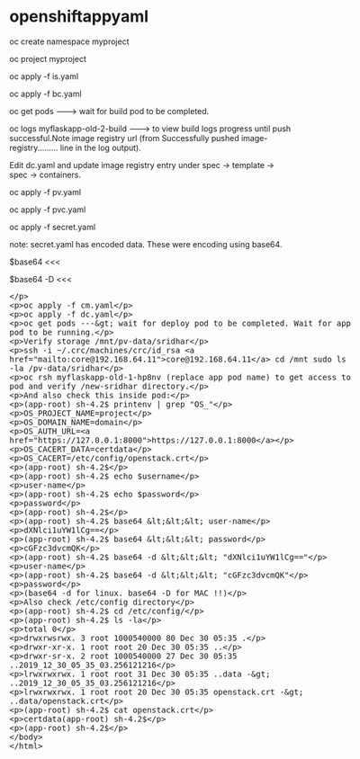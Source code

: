 # openshiftappyaml

oc create namespace myproject

oc project myproject

oc apply -f is.yaml

oc apply -f bc.yaml

oc get pods ---> wait for build pod to be completed.

oc logs myflaskapp-old-2-build   ---> to view build logs progress until push successful.Note image registry url (from Successfully pushed image-registry......... line in the log output).

Edit dc.yaml and update image registry entry under spec -> template -> spec -> containers.

oc apply -f pv.yaml

oc apply -f pvc.yaml

oc apply -f secret.yaml

note: secret.yaml has encoded data. These were encoding using base64. 

$base64 <<< <data in plaintext>
<encoded data is returned>
  
$base64 -D <<< <data in encoded format>
<plaintext data is returned>

oc apply -f cm.yaml

oc apply -f dc.yaml

oc get pods ---> wait for deploy pod to be completed. Wait for app pod to be running.

Verify storage /mnt/pv-data/sridhar

ssh -i ~/.crc/machines/crc/id_rsa core@192.168.64.11
cd /mnt
sudo ls -la /pv-data/sridhar

oc rsh myflaskapp-old-1-hp8nv (replace app pod name) to get access to pod and verify /new-sridhar directory.

And also check this inside pod:

(app-root) sh-4.2$ printenv | grep "OS_"

OS_PROJECT_NAME=project

OS_DOMAIN_NAME=domain

OS_AUTH_URL=https://127.0.0.1:8000

OS_CACERT_DATA=certdata

OS_CACERT=/etc/config/openstack.crt

(app-root) sh-4.2$ 

(app-root) sh-4.2$ echo $username

user-name

(app-root) sh-4.2$ echo $password

password

(app-root) sh-4.2$ 

(app-root) sh-4.2$ base64 <<< user-name

dXNlci1uYW1lCg==

(app-root) sh-4.2$ base64 <<< password

cGFzc3dvcmQK

(app-root) sh-4.2$ base64 -d <<< "dXNlci1uYW1lCg=="

user-name

(app-root) sh-4.2$ base64 -d <<< "cGFzc3dvcmQK"

password

(base64 -d for linux. base64 -D for MAC !!)

Also check /etc/config directory

(app-root) sh-4.2$ cd /etc/config/

(app-root) sh-4.2$ ls -la

total 0

drwxrwsrwx. 3 root 1000540000 80 Dec 30 05:35 .

drwxr-xr-x. 1 root root       20 Dec 30 05:35 ..

drwxr-sr-x. 2 root 1000540000 27 Dec 30 05:35 ..2019_12_30_05_35_03.256121216

lrwxrwxrwx. 1 root root       31 Dec 30 05:35 ..data -> ..2019_12_30_05_35_03.256121216

lrwxrwxrwx. 1 root root       20 Dec 30 05:35 openstack.crt -> ..data/openstack.crt

(app-root) sh-4.2$ cat openstack.crt

certdata(app-root) sh-4.2$

(app-root) sh-4.2$



